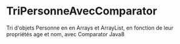 # TriPersonneAvecComparator
Tri d'objets Personne en en Arrays et ArrayList, en fonction de leur propriétés age et nom, avec Comparator Java8
